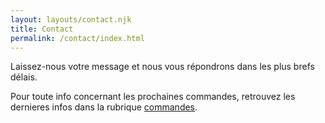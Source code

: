```yaml
---
layout: layouts/contact.njk
title: Contact
permalink: /contact/index.html
---
```

Laissez-nous votre message et nous vous répondrons dans les plus brefs délais.

Pour toute info concernant les prochaines commandes, retrouvez les dernieres infos dans la rubrique [commandes](https://google.com). 